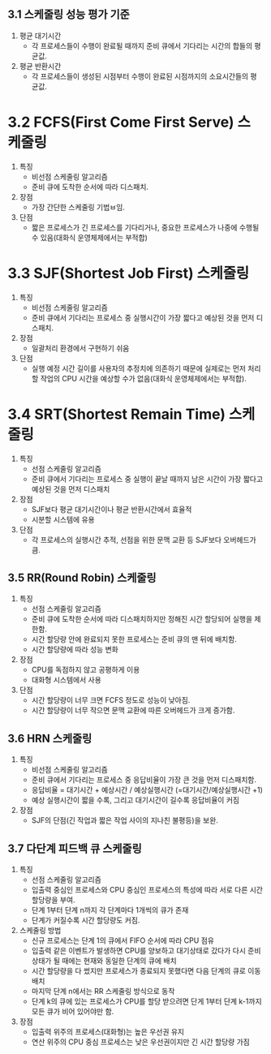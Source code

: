 ## 3.1 스케줄링 성능 평가 기준

1. 평균 대기시간
    - 각 프로세스들이 수행이 완료될 때까지 준비 큐에서 기다리는 시간의 합들의 평균값.
2. 평균 반환시간
    - 각 프로세스들이 생성된 시점부터 수행이 완료된 시점까지의 소요시간들의 평균값.

# 3.2 FCFS(First Come First Serve) 스케줄링

1. 특징
    - 비선점 스케줄링 알고리즘
    - 준비 큐에 도착한 순서에 따라 디스패치.
2. 장점
    - 가장 간단한 스케줄링 기법ㅂ임.
3. 단점
    - 짧은 프로세스가 긴 프로세스를 기다리거나, 중요한 프로세스가 나중에 수행될 수 있음(대화식 운영체제에서는 부적합)

# 3.3 SJF(Shortest Job First) 스케줄링

1. 특징
    - 비선점 스케줄링 알고리즘
    - 준비 큐에서 기다리는 프로세스 중 실행시간이 가장 짧다고 예상된 것을 먼저 디스패치.
2. 장점
    - 일괄처리 환경에서 구현하기 쉬움
3. 단점
    - 실행 예정 시간 길이를 사용자의 추정치에 의존하기 때문에 실제로는 먼저 처리할 작업의 CPU 시간을 예상할 수가 없음(대화식 운영체제에서는 부적합).

# 3.4 SRT(Shortest Remain Time) 스케줄링

1. 특징
    - 선점 스케줄링 알고리즘
    - 준비 큐에서 기다리는 프로세스 중 실행이 끝날 때까지 남은 시간이 가장 짧다고 예상된 것을 먼저 디스패치
2. 장점
    - SJF보다 평균 대기시간이나 평균 반환시간에서 효율적
    - 시분할 시스템에 유용
3. 단점
    - 각 프로세스의 실행시간 추적, 선점을 위한 문맥 교환 등 SJF보다 오버헤드가 큼.

## 3.5 RR(Round Robin) 스케줄링

1. 특징
    - 선점 스케줄링 알고리즘
    - 준비 큐에 도착한 순서에 따라 디스패치하지만 정해진 시간 할당되어 실행을 제한함.
    - 시간 할당량 안에 완료되지 못한 프로세스는 준비 큐의 맨 뒤에 배치함.
    - 시간 할당량에 따라 성능 변화
2. 장점
    - CPU를 독점하지 않고 공평하게 이용
    - 대화형 시스템에서 사용
3. 단점
    - 시간 할당량이 너무 크면 FCFS 정도로 성능이 낮아짐.
    - 시간 할당량이 너무 작으면 문맥 교환에 따른 오버헤드가 크게 증가함.

## 3.6 HRN 스케줄링

1. 특징
    - 비선점 스케줄링 알고리즘
    - 준비 큐에서 기다리는 프로세스 중 응답비율이 가장 큰 것을 먼저 디스패치함.
    - 응답비율 = 대기시간 + 예상시간 / 예상실행시간 (=대기시간/예상실행시간 +1)
    - 예상 실행시간이 짧을 수록, 그리고 대기시간이 길수록 응답비율이 커짐
2. 장점
    - SJF의 단점(긴 작업과 짧은 작업 사이의 지나친 불평등)을 보완.

## 3.7 다단계 피드백 큐 스케줄링

1. 특징
    - 선점 스케줄링 알고리즘
    - 입출력 중심인 프로세스와 CPU 중심인 프로세스의 특성에 따라 서로 다른 시간 할당량을 부여.
    - 단계 1부터 단계 n까지 각 단계마다 1개씩의 큐가 존재
    - 단계가 커질수록 시간 할당량도 커짐.
2. 스케줄링 방법
    - 신규 프로세스는 단계 1의 큐에서 FIFO 순서에 따라 CPU 점유
    - 입출력 같은 이벤트가 발생하면 CPU를 양보하고 대기상태로 갔다가 다시 준비상태가 될 때에는 현재와 동일한 단계의 큐에 배치
    - 시간 할당량을 다 썼지만 프로세스가 종료되지 못했다면 다음 단계의 큐로 이동 배치
    - 마지막 단계 n에서는 RR 스케줄링 방식으로 동작
    - 단계 k의 큐에 있는 프로세스가 CPU를 할당 받으려면 단게 1부터 단계 k-1까지 모든 큐가 비어 있어야만 함.
3. 장점
    - 입출력 위주의 프로세스(대화형)는 높은 우선권 유지
    - 연산 위주의 CPU 중심 프로세스는 낮은 우선권이지만 긴 시간 할당량 가짐
